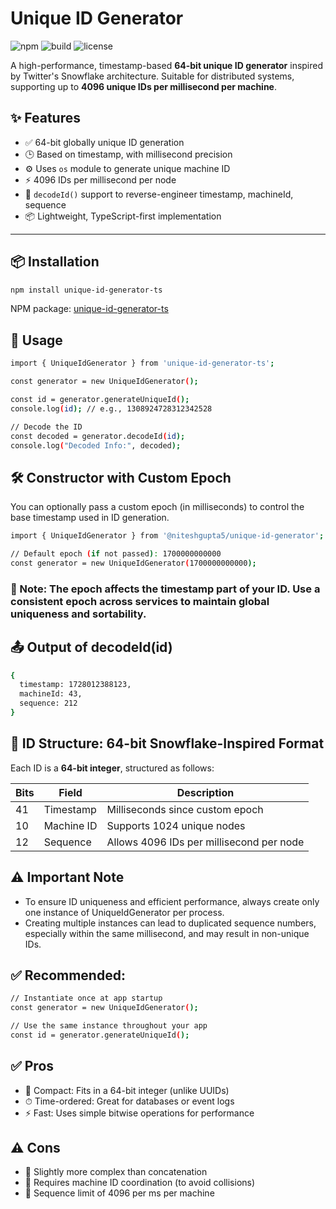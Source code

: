 # Unique ID Generator

![npm](https://img.shields.io/npm/v/unique-id-generator-ts?color=blue) ![build](https://img.shields.io/badge/build-passing-brightgreen) ![license](https://img.shields.io/npm/l/unique-id-generator-ts)

A high-performance, timestamp-based **64-bit unique ID generator** inspired by Twitter's Snowflake architecture. Suitable for distributed systems, supporting up to **4096 unique IDs per millisecond per machine**.

## ✨ Features

- ✅ 64-bit globally unique ID generation
- 🕒 Based on timestamp, with millisecond precision
- ⚙️ Uses `os` module to generate unique machine ID
- ⚡️ 4096 IDs per millisecond per node
- 🧩 `decodeId()` support to reverse-engineer timestamp, machineId, sequence
- 📦 Lightweight, TypeScript-first implementation

---

## 📦 Installation

```bash
npm install unique-id-generator-ts
```

NPM package: [unique-id-generator-ts](https://www.npmjs.com/package/unique-id-generator-ts)

## 🚀 Usage

```bash
import { UniqueIdGenerator } from 'unique-id-generator-ts';

const generator = new UniqueIdGenerator();

const id = generator.generateUniqueId();
console.log(id); // e.g., 1308924728312342528

// Decode the ID
const decoded = generator.decodeId(id);
console.log("Decoded Info:", decoded);

```

## 🛠️ Constructor with Custom Epoch

You can optionally pass a custom epoch (in milliseconds) to control the base timestamp used in ID generation.

```bash
import { UniqueIdGenerator } from '@niteshgupta5/unique-id-generator';

// Default epoch (if not passed): 1700000000000
const generator = new UniqueIdGenerator(1700000000000);
```

### 📝 Note: The epoch affects the timestamp part of your ID. Use a consistent epoch across services to maintain global uniqueness and sortability.

## 📤 Output of decodeId(id)

```bash
{
  timestamp: 1728012388123,
  machineId: 43,
  sequence: 212
}
```

## 🧠 ID Structure: 64-bit Snowflake-Inspired Format

Each ID is a **64-bit integer**, structured as follows:

| Bits | Field      | Description                              |
| ---- | ---------- | ---------------------------------------- |
| 41   | Timestamp  | Milliseconds since custom epoch          |
| 10   | Machine ID | Supports 1024 unique nodes               |
| 12   | Sequence   | Allows 4096 IDs per millisecond per node |

## ⚠️ Important Note

- To ensure ID uniqueness and efficient performance, always create only one instance of UniqueIdGenerator per process.
- Creating multiple instances can lead to duplicated sequence numbers, especially within the same millisecond, and may result in non-unique IDs.

## ✅ Recommended:

```bash
// Instantiate once at app startup
const generator = new UniqueIdGenerator();

// Use the same instance throughout your app
const id = generator.generateUniqueId();
```

## ✅ Pros

- 📏 Compact: Fits in a 64-bit integer (unlike UUIDs)
- ⏱ Time-ordered: Great for databases or event logs
- ⚡️ Fast: Uses simple bitwise operations for performance

## ⚠️ Cons

- 🧩 Slightly more complex than concatenation
- 🔐 Requires machine ID coordination (to avoid collisions)
- 🔁 Sequence limit of 4096 per ms per machine
